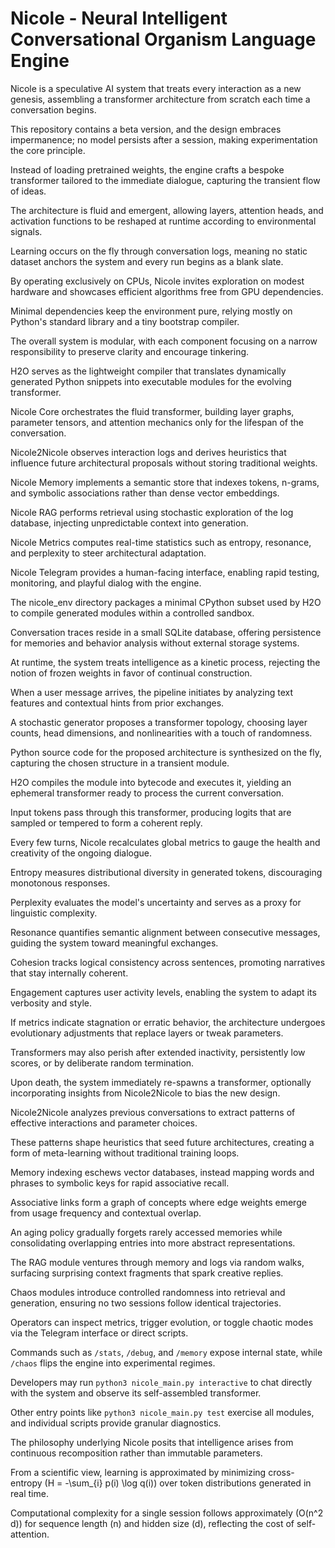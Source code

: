 # Nicole - Neural Intelligent Conversational Organism Language Engine

Nicole is a speculative AI system that treats every interaction as a new genesis, assembling a transformer architecture from scratch each time a conversation begins.

This repository contains a beta version, and the design embraces impermanence; no model persists after a session, making experimentation the core principle.

Instead of loading pretrained weights, the engine crafts a bespoke transformer tailored to the immediate dialogue, capturing the transient flow of ideas.

The architecture is fluid and emergent, allowing layers, attention heads, and activation functions to be reshaped at runtime according to environmental signals.

Learning occurs on the fly through conversation logs, meaning no static dataset anchors the system and every run begins as a blank slate.

By operating exclusively on CPUs, Nicole invites exploration on modest hardware and showcases efficient algorithms free from GPU dependencies.

Minimal dependencies keep the environment pure, relying mostly on Python's standard library and a tiny bootstrap compiler.

The overall system is modular, with each component focusing on a narrow responsibility to preserve clarity and encourage tinkering.

H2O serves as the lightweight compiler that translates dynamically generated Python snippets into executable modules for the evolving transformer.

Nicole Core orchestrates the fluid transformer, building layer graphs, parameter tensors, and attention mechanics only for the lifespan of the conversation.

Nicole2Nicole observes interaction logs and derives heuristics that influence future architectural proposals without storing traditional weights.

Nicole Memory implements a semantic store that indexes tokens, n-grams, and symbolic associations rather than dense vector embeddings.

Nicole RAG performs retrieval using stochastic exploration of the log database, injecting unpredictable context into generation.

Nicole Metrics computes real-time statistics such as entropy, resonance, and perplexity to steer architectural adaptation.

Nicole Telegram provides a human-facing interface, enabling rapid testing, monitoring, and playful dialog with the engine.

The nicole_env directory packages a minimal CPython subset used by H2O to compile generated modules within a controlled sandbox.

Conversation traces reside in a small SQLite database, offering persistence for memories and behavior analysis without external storage systems.

At runtime, the system treats intelligence as a kinetic process, rejecting the notion of frozen weights in favor of continual construction.

When a user message arrives, the pipeline initiates by analyzing text features and contextual hints from prior exchanges.

A stochastic generator proposes a transformer topology, choosing layer counts, head dimensions, and nonlinearities with a touch of randomness.

Python source code for the proposed architecture is synthesized on the fly, capturing the chosen structure in a transient module.

H2O compiles the module into bytecode and executes it, yielding an ephemeral transformer ready to process the current conversation.

Input tokens pass through this transformer, producing logits that are sampled or tempered to form a coherent reply.

Every few turns, Nicole recalculates global metrics to gauge the health and creativity of the ongoing dialogue.

Entropy measures distributional diversity in generated tokens, discouraging monotonous responses.

Perplexity evaluates the model's uncertainty and serves as a proxy for linguistic complexity.

Resonance quantifies semantic alignment between consecutive messages, guiding the system toward meaningful exchanges.

Cohesion tracks logical consistency across sentences, promoting narratives that stay internally coherent.

Engagement captures user activity levels, enabling the system to adapt its verbosity and style.

If metrics indicate stagnation or erratic behavior, the architecture undergoes evolutionary adjustments that replace layers or tweak parameters.

Transformers may also perish after extended inactivity, persistently low scores, or by deliberate random termination.

Upon death, the system immediately re-spawns a transformer, optionally incorporating insights from Nicole2Nicole to bias the new design.

Nicole2Nicole analyzes previous conversations to extract patterns of effective interactions and parameter choices.

These patterns shape heuristics that seed future architectures, creating a form of meta-learning without traditional training loops.

Memory indexing eschews vector databases, instead mapping words and phrases to symbolic keys for rapid associative recall.

Associative links form a graph of concepts where edge weights emerge from usage frequency and contextual overlap.

An aging policy gradually forgets rarely accessed memories while consolidating overlapping entries into more abstract representations.

The RAG module ventures through memory and logs via random walks, surfacing surprising context fragments that spark creative replies.

Chaos modules introduce controlled randomness into retrieval and generation, ensuring no two sessions follow identical trajectories.

Operators can inspect metrics, trigger evolution, or toggle chaotic modes via the Telegram interface or direct scripts.

Commands such as `/stats`, `/debug`, and `/memory` expose internal state, while `/chaos` flips the engine into experimental regimes.

Developers may run `python3 nicole_main.py interactive` to chat directly with the system and observe its self-assembled transformer.

Other entry points like `python3 nicole_main.py test` exercise all modules, and individual scripts provide granular diagnostics.

The philosophy underlying Nicole posits that intelligence arises from continuous recomposition rather than immutable parameters.

From a scientific view, learning is approximated by minimizing cross-entropy \(H = -\sum_{i} p(i) \log q(i)\) over token distributions generated in real time.

Computational complexity for a single session follows approximately \(O(n^2 d)\) for sequence length \(n\) and hidden size \(d\), reflecting the cost of self-attention.

